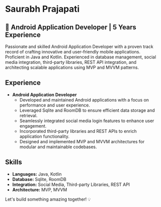 # Saurabh Prajapati

## 🚀 Android Application Developer | 5 Years Experience

Passionate and skilled Android Application Developer with a proven track record of crafting innovative and user-friendly mobile applications. Proficient in Java and Kotlin. Experienced in database management, social media integration, third-party libraries, REST API integration, and architecting scalable applications using MVP and MVVM patterns.

## Experience
- **Android Application Developer**  
  - Developed and maintained Android applications with a focus on performance and user experience.
  - Leveraged Sqlite and RoomDB to ensure efficient data storage and retrieval.
  - Seamlessly integrated social media login features to enhance user engagement.
  - Incorporated third-party libraries and REST APIs to enrich application functionality.
  - Designed and implemented MVP and MVVM architectures for modular and maintainable codebases.

## Skills
- **Languages:** Java, Kotlin
- **Database:** Sqlite, RoomDB
- **Integration:** Social Media, Third-party Libraries, REST API
- **Architecture:** MVP, MVVM

Let's build something amazing together! 💡
